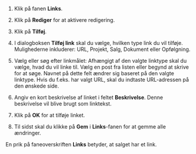 <!-- markdownlint-disable-file MD041 -->
1. Klik på fanen **Links**.

1. Klik på **Rediger** for at aktivere redigering.

1. Klik på **Tilføj**.

1. I dialogboksen **Tilføj link** skal du vælge, hvilken type link du vil tilføje. Mulighederne inkluderer: URL, Projekt, Salg, Dokument eller Opfølgning.

1. Vælg eller søg efter linkmålet: Afhængigt af den valgte linktype skal du vælge, hvad du vil linke til. Vælg en post fra listen eller begynd at skrive for at søge. Navnet på dette felt ændrer sig baseret på den valgte linktype. Hvis du f.eks. har valgt URL, skal du indtaste URL-adressen på den ønskede side.

1. Angiv en kort beskrivelse af linket i feltet **Beskrivelse**. Denne beskrivelse vil blive brugt som linktekst.

1. Klik på **OK** for at tilføje linket.

1. Til sidst skal du klikke på **Gem** i **Links**-fanen for at gemme alle ændringer.

En prik på faneoverskriften **Links** betyder, at salget har et link.
